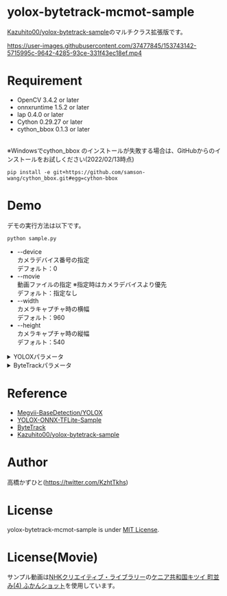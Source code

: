 # yolox-bytetrack-mcmot-sample
[Kazuhito00/yolox-bytetrack-sample](https://github.com/Kazuhito00/yolox-bytetrack-sample)のマルチクラス拡張版です。<br>

https://user-images.githubusercontent.com/37477845/153743142-5715995c-9642-4285-93ce-331f43ec18ef.mp4

# Requirement 
* OpenCV 3.4.2 or later
* onnxruntime 1.5.2 or later
* lap 0.4.0 or later 
* Cython 0.29.27 or later 
* cython_bbox 0.1.3 or later
<br>
※Windowsでcython_bbox のインストールが失敗する場合は、GitHubからのインストールをお試しください(2022/02/13時点)<br>

`pip install -e git+https://github.com/samson-wang/cython_bbox.git#egg=cython-bbox`

# Demo
デモの実行方法は以下です。
```bash
python sample.py
```
* --device<br>
カメラデバイス番号の指定<br>
デフォルト：0
* --movie<br>
動画ファイルの指定 ※指定時はカメラデバイスより優先<br>
デフォルト：指定なし
* --width<br>
カメラキャプチャ時の横幅<br>
デフォルト：960
* --height<br>
カメラキャプチャ時の縦幅<br>
デフォルト：540
<details>
<summary>YOLOXパラメータ</summary>
  
* --yolox_model<br>
ロードするモデルの格納パス<br>
デフォルト：model/yolox_nano.onnx
* --input_shape<br>
モデルの入力サイズ<br>
デフォルト：416,416
* --score_th<br>
クラス判別の閾値<br>
デフォルト：0.3
* --nms_th<br>
NMSの閾値<br>
デフォルト：0.45
* --nms_score_th<br>
NMSのスコア閾値<br>
デフォルト：0.1
* --with_p6<br>
Large P6モデルを使用するか否か<br>
デフォルト：指定なし
</details>

<details>
<summary>ByteTrackパラメータ</summary>
  
* --track_thresh<br>
デフォルト：0.5
* --track_buffer<br>
デフォルト：30
* --match_thresh<br>
デフォルト：0.8
* --min_box_area<br>
デフォルト：10
* --mot20<br>
デフォルト：指定なし
  
※パラメータ詳細は[ByteTrack](https://github.com/ifzhang/ByteTrack)を参照ください。
</details>


# Reference
* [Megvii-BaseDetection/YOLOX](https://github.com/Megvii-BaseDetection/YOLOX)
* [YOLOX-ONNX-TFLite-Sample](https://github.com/Kazuhito00/YOLOX-ONNX-TFLite-Sample)
* [ByteTrack](https://github.com/ifzhang/ByteTrack)
* [Kazuhito00/yolox-bytetrack-sample](https://github.com/Kazuhito00/yolox-bytetrack-sample)

# Author
高橋かずひと(https://twitter.com/KzhtTkhs)
 
# License 
yolox-bytetrack-mcmot-sample is under [MIT License](LICENSE).

# License(Movie)
サンプル動画は[NHKクリエイティブ・ライブラリー](https://www.nhk.or.jp/archives/creative/)の[ケニア共和国キツイ 町並み(4) ふかんショット](https://www2.nhk.or.jp/archives/creative/material/view.cgi?m=D0002040395_00000)を使用しています。
